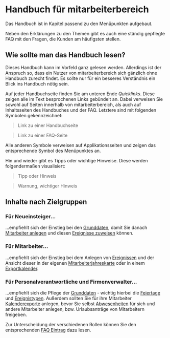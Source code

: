 # Handbuch für mitarbeiterbereich

Das Handbuch ist in Kapitel passend zu den Menüpunkten aufgebaut.

Neben den Erklärungen zu den Themen gibt es auch eine ständig gepflegte FAQ mit den Fragen, die Kunden am häufigsten stellen.

## Wie sollte man das Handbuch lesen?

Dieses Handbuch kann im Vorfeld ganz gelesen werden. Allerdings ist der Anspruch so, dass ein Nutzer von mitarbeiterbereich sich gänzlich ohne Handbuch zurecht findet. Es sollte nur für ein besseres Verständnis ein Blick ins Handbuch nötig sein.

Auf jeder Handbuchseite finden Sie am unteren Ende *Quicklinks*. Diese zeigen alle im Text besprochenen Links gebündelt an. Dabei verweisen Sie sowohl auf Seiten innerhalb von mitarbeiterbereich, als auch auf Inhaltsseiten des Handbuches und der FAQ. Letztere sind mit folgenden Symbolen gekennzeichnet:

> <i class="fa fa-book fa-fw"></i> Link zu einer Handbuchseite

> <i class="fa fa-question fa-fw"></i> Link zu einer FAQ-Seite

Alle anderen Symbole verweisen auf Applikationsseiten und zeigen das entsprechende Symbol des Menüpunktes an.

Hin und wieder gibt es Tipps oder wichtige Hinweise. Diese werden folgendermaßen visualisiert:

> <i class="fa fa-exclamation-triangle fa-fw text-warning"></i> Tipp oder Hinweis

> <i class="fa fa-exclamation-triangle fa-fw text-danger"></i> Warnung, wichtiger Hinweis


## Inhalte nach Zielgruppen

### Für Neueinsteiger...

...empfiehlt sich der Einstieg bei den [Grunddaten][1], damit Sie danach [Mitarbeiter anlegen][2] und diesen [Ereignisse zuweisen][3] können.


### Für Mitarbeiter...

...empfiehlt sich der Einstieg bei dem Anlegen von [Ereignissen][3] und der Ansicht dieser in der eigenen [Mitarbeiterjahreskarte][4] oder in einem [Exportkalender][5].


### Für Personalverantwortliche und Firmenverwalter...

...empfiehlt sich die Pflege der [Grunddaten][1] - wichtig hierbei die [Feiertage][6] und [Ereignistypen][7]. Außerdem sollten Sie für ihre Mitarbeiter [Kalenderexporte][8] anlegen, bevor Sie selbst [Abwesenheiten][3] für sich und andere Mitarbeiter anlegen, bzw. Urlaubsanträge von Mitarbeitern freigeben.


Zur Unterscheidung der verschiedenen Rollen können Sie den entsprechenden [FAQ Eintrag][9] dazu lesen.


[1]: ./de/firmendaten.md
[2]: ./de/mitarbeiter.md
[3]: ./de/ereignisse.md
[4]: ./de/mitarbeiterjahreskarte.md
[5]: ./de/kalenderexporte.md
[6]: ./de/feiertage.md
[7]: ./de/ereignistypen.md
[8]: ./de/kalenderexporte.md
[9]: https://ipunkt.gitbooks.io/mitarbeiterbereich-faq/content/de/rollen-im-system.html
